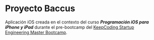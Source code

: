 # Proyecto Baccus

Aplicación iOS creada en el contexto del curso _**Programación iOS para iPhone y iPad**_ durante el pre-bootcamp del [KeepCoding Startup Engineering Master Bootcamp](http://keepcoding.io/es/keepcodingstartupengineeringmasterbootcamp/).
